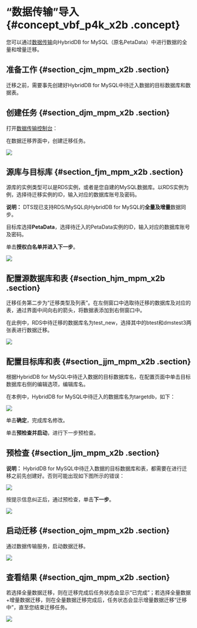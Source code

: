 # “数据传输”导入 {#concept_vbf_p4k_x2b .concept}

您可以通过[数据传输](https://www.aliyun.com/product/dts)向HybridDB for MySQL（原名PetaData）中进行数据的全量和增量迁移。

## 准备工作 {#section_cjm_mpm_x2b .section}

迁移之前，需要事先创建好HybridDB for MySQL中待迁入数据的目标数据库和数据表。

## 创建任务 {#section_djm_mpm_x2b .section}

打开[数据传输控制台](https://dts.console.aliyun.com/)：

在数据迁移界面中，创建迁移任务。

![](http://static-aliyun-doc.oss-cn-hangzhou.aliyuncs.com/assets/img/18506/154053259310220_zh-CN.png)

## 源库与目标库 {#section_fjm_mpm_x2b .section}

源库的实例类型可以是RDS实例，或者是您自建的MySQL数据库。以RDS实例为例，选择待迁移实例的ID，输入对应的数据库账号及密码。

**说明：** DTS现已支持RDS/MySQL向HybridDB for MySQL的**全量及增量**数据同步。

目标库选择**PetaData**，选择待迁入的PetaData实例的ID，输入对应的数据库账号及密码。

单击**授权白名单并进入下一步**。

![](http://static-aliyun-doc.oss-cn-hangzhou.aliyuncs.com/assets/img/18506/154053259310221_zh-CN.png)

## 配置源数据库和表 {#section_hjm_mpm_x2b .section}

迁移任务第二步为“迁移类型及列表”。在左侧窗口中选取待迁移的数据库及对应的表，通过界面中间向右的箭头，将数据表添加到右侧窗口中。

在此例中，RDS中待迁移的数据库名为test\_new，选择其中的btest和dmstest3两张表进行数据迁移。

![](http://static-aliyun-doc.oss-cn-hangzhou.aliyuncs.com/assets/img/18506/154053259310222_zh-CN.png)

## 配置目标库和表 {#section_jjm_mpm_x2b .section}

根据HybridDB for MySQL中待迁入数据的目标数据库名，在配置页面中单击目标数据库右侧的编辑选项，编辑库名。

在本例中，HybridDB for MySQL中待迁入的数据库名为targetdb，如下：

![](http://static-aliyun-doc.oss-cn-hangzhou.aliyuncs.com/assets/img/18506/154053259310223_zh-CN.png)

单击**确定**，完成库名修改。

单击**预检查并启动**，进行下一步预检查。

## 预检查 {#section_ljm_mpm_x2b .section}

**说明：** HybridDB for MySQL中待迁入数据的目标数据库和表，都需要在进行迁移之前先创建好。否则可能出现如下图所示的错误：

![](http://static-aliyun-doc.oss-cn-hangzhou.aliyuncs.com/assets/img/18506/154053259310224_zh-CN.jpg)

按提示信息纠正后，通过预检查，单击**下一步**。

![](http://static-aliyun-doc.oss-cn-hangzhou.aliyuncs.com/assets/img/18506/154053259310225_zh-CN.jpg)

## 启动迁移 {#section_ojm_mpm_x2b .section}

通过数据传输服务，启动数据迁移。

![](http://static-aliyun-doc.oss-cn-hangzhou.aliyuncs.com/assets/img/18506/154053259410226_zh-CN.jpg)

## 查看结果 {#section_qjm_mpm_x2b .section}

若选择全量数据迁移，则在迁移完成后任务状态会显示“已完成”；若选择全量数据+增量数据迁移，则在全量数据迁移完成后，任务状态会显示增量数据迁移“迁移中”，直至您结束迁移任务。

![](http://static-aliyun-doc.oss-cn-hangzhou.aliyuncs.com/assets/img/18506/154053259410228_zh-CN.jpg)

